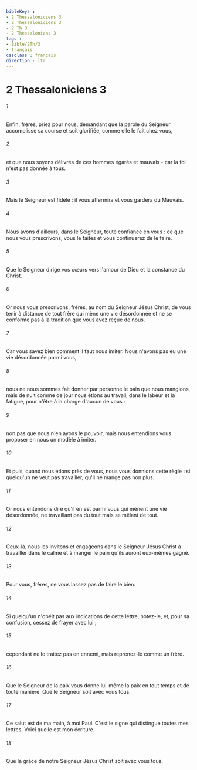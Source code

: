 ```yaml
---
bibleKeys : 
- 2 Thessaloniciens 3
- 2 Thessaloniciens 3
- 2 Th 3
- 2 Thessalonians 3
tags : 
- Bible/2Th/3
- français
cssclass : français
direction : ltr
---
```


# 2 Thessaloniciens 3

###### 1
Enfin, frères, priez pour nous, demandant que la parole du Seigneur accomplisse sa course et soit glorifiée, comme elle le fait chez vous, 
###### 2
et que nous soyons délivrés de ces hommes égarés et mauvais - car la foi n'est pas donnée à tous. 
###### 3
Mais le Seigneur est fidèle : il vous affermira et vous gardera du Mauvais. 
###### 4
Nous avons d'ailleurs, dans le Seigneur, toute confiance en vous : ce que nous vous prescrivons, vous le faites et vous continuerez de le faire. 
###### 5
Que le Seigneur dirige vos cœurs vers l'amour de Dieu et la constance du Christ. 
###### 6
Or nous vous prescrivons, frères, au nom du Seigneur Jésus Christ, de vous tenir à distance de tout frère qui mène une vie désordonnée et ne se conforme pas à la tradition que vous avez reçue de nous. 
###### 7
Car vous savez bien comment il faut nous imiter. Nous n'avons pas eu une vie désordonnée parmi vous, 
###### 8
nous ne nous sommes fait donner par personne le pain que nous mangions, mais de nuit comme de jour nous étions au travail, dans le labeur et la fatigue, pour n'être à la charge d'aucun de vous : 
###### 9
non pas que nous n'en ayons le pouvoir, mais nous entendions vous proposer en nous un modèle à imiter. 
###### 10
Et puis, quand nous étions près de vous, nous vous donnions cette règle : si quelqu'un ne veut pas travailler, qu'il ne mange pas non plus. 
###### 11
Or nous entendons dire qu'il en est parmi vous qui mènent une vie désordonnée, ne travaillant pas du tout mais se mêlant de tout. 
###### 12
Ceux-là, nous les invitons et engageons dans le Seigneur Jésus Christ à travailler dans le calme et à manger le pain qu'ils auront eux-mêmes gagné. 
###### 13
Pour vous, frères, ne vous lassez pas de faire le bien. 
###### 14
Si quelqu'un n'obéit pas aux indications de cette lettre, notez-le, et, pour sa confusion, cessez de frayer avec lui ; 
###### 15
cependant ne le traitez pas en ennemi, mais reprenez-le comme un frère. 
###### 16
Que le Seigneur de la paix vous donne lui-même la paix en tout temps et de toute manière. Que le Seigneur soit avec vous tous. 
###### 17
Ce salut est de ma main, à moi Paul. C'est le signe qui distingue toutes mes lettres. Voici quelle est mon écriture. 
###### 18
Que la grâce de notre Seigneur Jésus Christ soit avec vous tous. 
